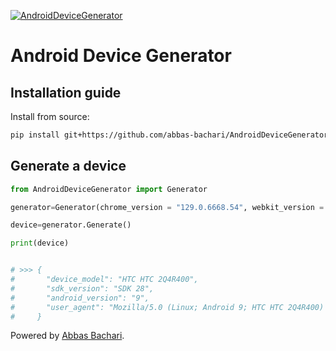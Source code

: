 [![AndroidDeviceGenerator](https://img.shields.io/badge/AndroidDeviceGenerator%20-Version%201.0.0-green?style=plastic&logo=codemagic)](https://python.org)




# Android Device Generator





## Installation guide

Install from source:
``` bash
pip install git+https://github.com/abbas-bachari/AndroidDeviceGenerator.git
```



<!-- ## user manual -->

##  Generate a device

```python
from AndroidDeviceGenerator import Generator

generator=Generator(chrome_version = "129.0.6668.54", webkit_version = "537.36", safari_version= "537.36")

device=generator.Generate()

print(device)


# >>> {
#       "device_model": "HTC HTC 2Q4R400",
#       "sdk_version": "SDK 28",
#       "android_version": "9",
#       "user_agent": "Mozilla/5.0 (Linux; Android 9; HTC HTC 2Q4R400) AppleWebKit/537.36 (KHTML, like Gecko) Chrome/129.0.6668.54 Mobile Safari/537.36"
#     }

```
 




Powered by [Abbas Bachari](https://github.com/abbas-bachari).
